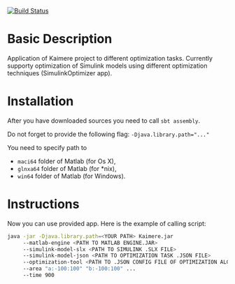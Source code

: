 [![Build Status](https://travis-ci.org/wol4aravio/KaimereApp.svg?branch=master&pony=17)](https://travis-ci.org/wol4aravio/KaimereApp.svg?branch=master)

# Basic Description
Application of Kaimere project to different optimization tasks.
Currently supporty optimization of Simulink models using different optimization techniques (SimulinkOptimizer app).

# Installation
After you have downloaded sources you need to call `sbt assembly`. 

Do not forget to provide the following flag: `-Djava.library.path="..."`

You need to specify path to 
* `maci64` folder of Matlab (for Os X),
* `glnxa64` folder of Matlab (for *nix),
* `win64` folder of Matlab (for Windows).

# Instructions
Now you can use provided app. Here is the example of calling script:
```bash
java -jar -Djava.library.path=<YOUR PATH> Kaimere.jar
     --matlab-engine <PATH TO MATLAB ENGINE.JAR>
     --simulink-model-slx <PATH TO SIMULINK .SLX FILE>
     --simulink-model-json <PATH TO OPTIMIZATION TASK .JSON FILE>
     --optimization-tool <PATH TO .JSON CONFIG FILE OF OPTIMIZATION ALGORITHM>
     --area "a:-100:100" "b:-100:100" ...
     --time 900
```
